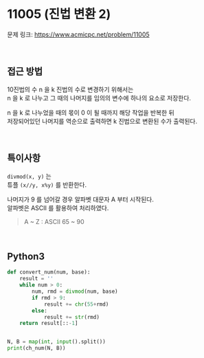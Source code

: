 # 11005 (진법 변환 2)

문제 링크: <https://www.acmicpc.net/problem/11005>

<br>

## 접근 방법

10진법의 수 n 을 k 진법의 수로 변경하기 위해서는  
n 을 k 로 나누고 그 때의 나머지를 임의의 변수에 하나의 요소로 저장한다.  

n 을 k 로 나누었을 때의 몫이 0 이 될 때까지 해당 작업을 반복한 뒤  
저장되어있던 나머지를 역순으로 출력하면 k 진법으로 변환된 수가 출력된다.  

<br>

## 특이사항

`divmod(x, y)` 는  
튜플 `(x//y, x%y)` 를 반환한다.  

나머지가 9 를 넘어갈 경우 알파벳 대문자 A 부터 시작된다.  
알파벳은 ASCII 를 활용하여 처리하였다.

> A ~ Z : ASCII 65 ~ 90

<br>

## Python3

```python
def convert_num(num, base):
    result = ''
    while num > 0:
        num, rmd = divmod(num, base)
        if rmd > 9:
            result += chr(55+rmd)
        else:
            result += str(rmd)
    return result[::-1]


N, B = map(int, input().split())
print(ch_num(N, B))
```

